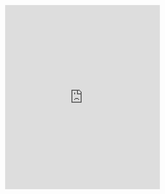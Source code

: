 <iframe src="https://trinket.io/embed/pygame/90b3c617ba" width="100%" height="600" frameborder="0" marginwidth="0" marginheight="0" allowfullscreen></iframe>